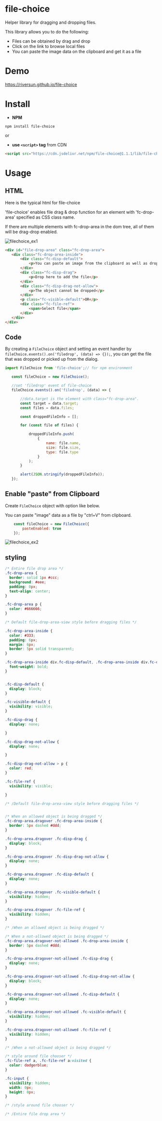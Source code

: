 # file-choice
 
Helper library for dragging and dropping files.
 
This library allows you to do the following:
 - Files can be obtained by drag and drop
 - Click on the link to browse local files
 - You can paste the image data on the clipboard and get it as a file
 
# Demo
 
https://riversun.github.io/file-choice

# Install

- **NPM**

```
npm install file-choice
```

or 

- **use `<script>` tag**  from CDN


```html                                      
<script src="https://cdn.jsdelivr.net/npm/file-choice@1.1.1/lib/file-choice.js"></script>
```

# Usage

## HTML
 
Here is the typical html for file-choice

'file-choice' enables file drag & drop function for an element with 'fc-drop-area' specified as CSS class name.

If there are multiple elements with fc-drop-area in the dom tree, all of them will be drag-drop enabled.

![filechoice_ex1](https://user-images.githubusercontent.com/11747460/74494346-25310380-4f18-11ea-86e3-dbcc8327f6bd.gif)

 
 ```html
<div id="file-drop-area" class="fc-drop-area">
    <div class="fc-drop-area-inside">
        <div class="fc-disp-default">
            <p>You can paste an image from the clipboard as well as dropping a file.</p>
        </div>
        <div class="fc-disp-drag">
            <p>Drop here to add the file</p>
        </div>
        <div class="fc-disp-drag-not-allow">
            <p>The object cannot be dropped</p>
        </div>
        <p class="fc-visible-default">OR</p>
        <div class="fc-file-ref">
            <span>Select file</span>
        </div>
    </div>
</div>
``` 
 
 
 ## Code
 
 By creating a `FileChoice` object and setting an event handler by 
  `fileChoice.events().on('filedrop', (data) => {});`, you can get the file that was dropped or picked up from the dialog.
 
 ```javascript 
import FileChoice from 'file-choice';// for npm environment

    const fileChoice = new FileChoice();

    //set 'filedrop' event of file-choice
    fileChoice.events().on('filedrop', (data) => {

        //data.target is the element with class="fc-drop-area".
        const target = data.target;
        const files = data.files;

        const droppedFileInfo = [];

        for (const file of files) {

            droppedFileInfo.push(
                {
                    name: file.name,
                    size: file.size,
                    type: file.type
                }
            );
        }

        alert(JSON.stringify(droppedFileInfo));
    });


```


## Enable "paste" from Clipboard

Create `FileChoice` object with option like below.

You can paste "image" data as a file by "ctrl+V" from clipboard.

```javascript
    const fileChoice = new FileChoice({
        pasteEnabled: true
    });

```

![filechoice_ex2](https://user-images.githubusercontent.com/11747460/74494349-295d2100-4f18-11ea-9073-b804a100b320.gif)




## styling

```css
/* Entire file drop area */
.fc-drop-area {
  border: solid 1px #ccc;
  background: #eee;
  padding: 0px;
  text-align: center;
}

.fc-drop-area p {
  color: #666666;
}

/* Default file-drop-area-view style before dragging files */

.fc-drop-area-inside {
  color: #333;
  padding: 6px;
  margin: 6px;
  border: 5px solid transparent;
}

.fc-drop-area-inside div.fc-disp-default, .fc-drop-area-inside div.fc-disp-drag, .fc-drop-area-inside div.fc-disp-drag-not-allow {
  font-weight: bold;
}


.fc-disp-default {
  display: block;
}

.fc-visible-default {
  visibility: visible;
}

.fc-disp-drag {
  display: none;

}

.fc-disp-drag-not-allow {
  display: none;

}

.fc-disp-drag-not-allow > p {
  color: red;
}

.fc-file-ref {
  visibility: visible;

}

/* /Default file-drop-area-view style before dragging files */


/* When an allowed object is being dragged */
.fc-drop-area.dragover .fc-drop-area-inside {
  border: 5px dashed #ddd;
}

.fc-drop-area.dragover .fc-disp-drag {
  display: block;
}

.fc-drop-area.dragover .fc-disp-drag-not-allow {
  display: none;
}

.fc-drop-area.dragover .fc-disp-default {
  display: none;
}

.fc-drop-area.dragover .fc-visible-default {
  visibility: hidden;
}

.fc-drop-area.dragover .fc-file-ref {
  visibility: hidden;
}

/* /When an allowed object is being dragged */

/* When a not-allowed object is being dragged */
.fc-drop-area.dragover-not-allowed .fc-drop-area-inside {
  border: 5px dashed #ddd;
}

.fc-drop-area.dragover-not-allowed .fc-disp-drag {
  display: none;
}

.fc-drop-area.dragover-not-allowed .fc-disp-drag-not-allow {
  display: block;
}

.fc-drop-area.dragover-not-allowed .fc-disp-default {
  display: none;
}

.fc-drop-area.dragover-not-allowed .fc-visible-default {
  visibility: hidden;
}

.fc-drop-area.dragover-not-allowed .fc-file-ref {
  visibility: hidden;
}

/* /When a not-allowed object is being dragged */

/* style around file chooser */
.fc-file-ref a, .fc-file-ref a:visited {
  color: dodgerblue;
}

.fc-input {
  visibility: hidden;
  width: 0px;
  height: 0px;
}

/* /style around file chooser */

/* /Entire file drop area */

```